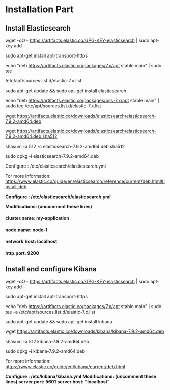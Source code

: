 # Installation Part

## Install Elasticsearch

wget -qO - https://artifacts.elastic.co/GPG-KEY-elasticsearch | sudo apt-key add -

sudo apt-get install apt-transport-https

echo "deb https://artifacts.elastic.co/packages/7.x/apt stable main" | sudo tee 

/etc/apt/sources.list.d/elastic-7.x.list

sudo apt-get update && sudo apt-get install elasticsearch

echo "deb https://artifacts.elastic.co/packages/oss-7.x/apt stable main" | sudo tee /etc/apt/sources.list.d/elastic-7.x.list

wget https://artifacts.elastic.co/downloads/elasticsearch/elasticsearch-7.9.2-amd64.deb

wget https://artifacts.elastic.co/downloads/elasticsearch/elasticsearch-7.9.2-amd64.deb.sha512

shasum -a 512 -c elasticsearch-7.9.2-amd64.deb.sha512 

sudo dpkg -i elasticsearch-7.9.2-amd64.deb

Configure : /etc/elasticsearch/elasticsearch.yml

For more information: https://www.elastic.co/guide/en/elasticsearch/reference/current/deb.html#install-deb

**Configure : /etc/elasticsearch/elasticsearch.yml**

**Modifications: (uncomment these lines)**

#### cluster.name: my-application
#### node.name: node-1
#### network.host: localhost
#### http.port: 9200


## Install and configure Kibana

wget -qO - https://artifacts.elastic.co/GPG-KEY-elasticsearch | sudo apt-key add -

sudo apt-get install apt-transport-https

echo "deb https://artifacts.elastic.co/packages/7.x/apt stable main" | sudo tee -a /etc/apt/sources.list.d/elastic-7.x.list

sudo apt-get update && sudo apt-get install kibana

wget https://artifacts.elastic.co/downloads/kibana/kibana-7.9.2-amd64.deb

shasum -a 512 kibana-7.9.2-amd64.deb 

sudo dpkg -i kibana-7.9.2-amd64.deb



For more information: https://www.elastic.co/guide/en/kibana/current/deb.html


**Configure : /etc/kibana/kibana.yml**
**Modifications: (uncomment these lines)**
**server.port: 5601**
**server.host: "localhost"**
